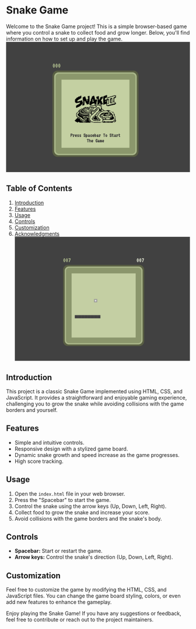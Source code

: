 # Snake Game

Welcome to the Snake Game project! This is a simple browser-based game where you control a snake to collect food and grow longer. Below, you'll find information on how to set up and play the game.
![alt text](<Screenshot 2024-03-07 at 6.58.47 PM.png>)
## Table of Contents

1. [Introduction](#introduction)
2. [Features](#features)
3. [Usage](#usage)
4. [Controls](#controls)
5. [Customization](#customization)
6. [Acknowledgments](#acknowledgments)
![alt text](<Screenshot 2024-03-07 at 7.01.51 PM.png>)
## Introduction

This project is a classic Snake Game implemented using HTML, CSS, and JavaScript. It provides a straightforward and enjoyable gaming experience, challenging you to grow the snake while avoiding collisions with the game borders and yourself.

## Features

- Simple and intuitive controls.
- Responsive design with a stylized game board.
- Dynamic snake growth and speed increase as the game progresses.
- High score tracking.


## Usage

1. Open the `index.html` file in your web browser.
2. Press the "Spacebar" to start the game.
3. Control the snake using the arrow keys (Up, Down, Left, Right).
4. Collect food to grow the snake and increase your score.
5. Avoid collisions with the game borders and the snake's body.

## Controls

- **Spacebar:** Start or restart the game.
- **Arrow keys:** Control the snake's direction (Up, Down, Left, Right).

## Customization

Feel free to customize the game by modifying the HTML, CSS, and JavaScript files. You can change the game board styling, colors, or even add new features to enhance the gameplay.


Enjoy playing the Snake Game! If you have any suggestions or feedback, feel free to contribute or reach out to the project maintainers.
